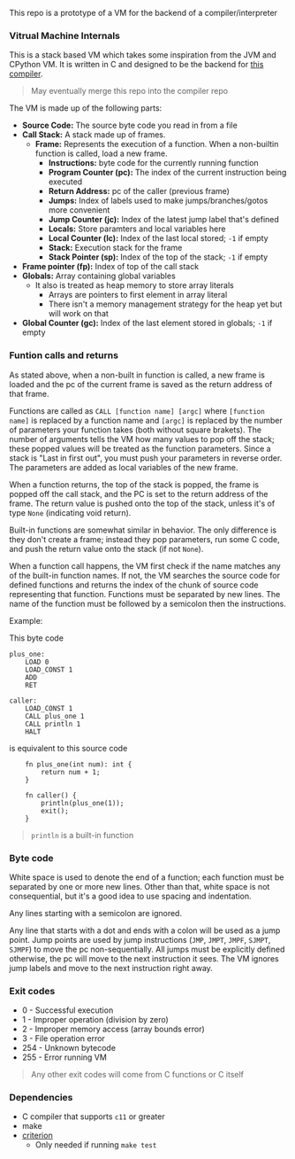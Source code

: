 This repo is a prototype of a VM for the backend of a compiler/interpreter

### Vitrual Machine Internals

This is a stack based VM which takes some inspiration from the JVM and CPython VM. It is written in C and designed to be the backend for [this compiler](https://github.com/EladB1/boltc).

> May eventually merge this repo into the compiler repo

The VM is made up of the following parts:
- **Source Code:** The source byte code you read in from a file
- **Call Stack:** A stack made up of frames.
    - **Frame:** Represents the execution of a function. When a non-builtin function is called, load a new frame.
        - **Instructions:** byte code for the currently running function
        - **Program Counter (pc):** The index of the current instruction being executed
        - **Return Address:** pc of the caller (previous frame)
        - **Jumps:** Index of labels used to make jumps/branches/gotos more convenient
        - **Jump Counter (jc):**  Index of the latest jump label that's defined
        - **Locals:** Store paramters and local variables here
        - **Local Counter (lc):** Index of the last local stored; `-1` if empty
        - **Stack:** Execution stack for the frame
        - **Stack Pointer (sp):** Index of the top of the stack; `-1` if empty
- **Frame pointer (fp):** Index of top of the call stack
- **Globals:** Array containing global variables
  - It also is treated as heap memory to store array literals
    - Arrays are pointers to first element in array literal
    - There isn't a memory management strategy for the heap yet but will work on that
- **Global Counter (gc):** Index of the last element stored in globals; `-1` if empty

### Funtion calls and returns

As stated above, when a non-built in function is called, a new frame is loaded and the pc of the current frame is saved as the return address of that frame. 

Functions are called as `CALL [function name] [argc]` where `[function name]` is replaced by a function name and `[argc]` is replaced by the number of parameters your function takes (both without square brakets). The number of arguments tells the VM how many values to pop off the stack; these popped values will be treated as the function parameters. Since a stack is "Last in first out", you must push your parameters in reverse order. The parameters are added as local variables of the new frame.

When a function returns, the top of the stack is popped, the frame is popped off the call stack, and the PC is set to the return address of the frame. The return value is pushed onto the top of the stack, unless it's of type `None` (indicating void return).

Built-in functions are somewhat similar in behavior. The only difference is they don't create a frame; instead they pop parameters, run some C code, and push the return value onto the stack (if not `None`).

When a function call happens, the VM first check if the name matches any of the built-in function names. If not, the VM searches the source code for defined functions and returns the index of the chunk of source code representing that function. Functions must be separated by new lines. The name of the function must be followed by a semicolon then the instructions.

Example:

This byte code

```
plus_one:
    LOAD 0
    LOAD_CONST 1
    ADD
    RET

caller:
    LOAD_CONST 1
    CALL plus_one 1
    CALL println 1
    HALT
```

is equivalent to this source code

```
    fn plus_one(int num): int {
        return num + 1;
    }

    fn caller() {
        println(plus_one(1));
        exit();
    }
```

> `println` is a built-in function

### Byte code

White space is used to denote the end of a function; each function must be separated by one or more new lines. Other than that, white space is not consequential, but it's a good idea to use spacing and indentation.

Any lines starting with a semicolon are ignored.

Any line that starts with a dot and ends with a colon will be used as a jump point. Jump points are used by jump instructions (`JMP`, `JMPT`, `JMPF`, `SJMPT`, `SJMPF`) to move the pc non-sequentially. All jumps must be explicitly defined otherwise, the pc will move to the next instruction it sees. The VM ignores jump labels and move to the next instruction right away.

### Exit codes

- 0 - Successful execution
- 1 - Improper operation (division by zero)
- 2 - Improper memory access (array bounds error)
- 3 - File operation error
- 254 - Unknown bytecode 
- 255 - Error running VM

> Any other exit codes will come from C functions or C itself

### Dependencies

 - C compiler that supports `c11` or greater
 - make
 - [criterion](https://github.com/Snaipe/Criterion)
    - Only needed if running `make test`